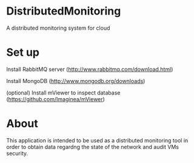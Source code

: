 # DistributedMonitoring
A distributed monitoring system for cloud

# Set up

Install RabbitMQ server (http://www.rabbitmq.com/download.html)

Install MongoDB (http://www.mongodb.org/downloads)

(optional) Install mViewer to inspect database (https://github.com/Imaginea/mViewer)

# About
This application is intended to be used as a distributed monitoring tool in order to obtain data regardng the state of the network and audit VMs security.
